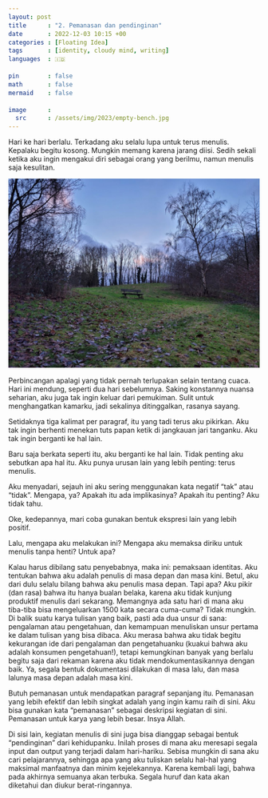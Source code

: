 ```yaml
---
layout: post
title      : "2. Pemanasan dan pendinginan"
date       : 2022-12-03 10:15 +00
categories : [Floating Idea]
tags       : [identity, cloudy mind, writing]
languages  : 🇮🇩

pin        : false
math       : false
mermaid    : false

image      :
  src      : /assets/img/2023/empty-bench.jpg
---
```


Hari ke hari berlalu. Terkadang aku selalu lupa untuk terus menulis. Kepalaku begitu kosong. Mungkin memang karena jarang diisi. Sedih sekali ketika aku ingin mengakui diri sebagai orang yang berilmu, namun menulis saja kesulitan.

![](/assets/img/2023/empty-bench.jpg)

Perbincangan apalagi yang tidak pernah terlupakan selain tentang cuaca. Hari ini mendung, seperti dua hari sebelumnya. Saking konstannya nuansa seharian, aku juga tak ingin keluar dari pemukiman. Sulit untuk menghangatkan kamarku, jadi sekalinya ditinggalkan, rasanya sayang.

Setidaknya tiga kalimat per paragraf, itu yang tadi terus aku pikirkan. Aku tak ingin berhenti menekan tuts papan ketik di jangkauan jari tanganku. Aku tak ingin berganti ke hal lain.

Baru saja berkata seperti itu, aku berganti ke hal lain. Tidak penting aku sebutkan apa hal itu. Aku punya urusan lain yang lebih penting: terus menulis.

Aku menyadari, sejauh ini aku sering menggunakan kata negatif “tak” atau “tidak”. Mengapa, ya? Apakah itu ada implikasinya? Apakah itu penting? Aku tidak tahu.

Oke, kedepannya, mari coba gunakan bentuk ekspresi lain yang lebih positif.

Lalu, mengapa aku melakukan ini? Mengapa aku memaksa diriku untuk menulis tanpa henti? Untuk apa?

Kalau harus dibilang satu penyebabnya, maka ini: pemaksaan identitas. Aku tentukan bahwa aku adalah penulis di masa depan dan masa kini. Betul, aku dari dulu selalu bilang bahwa aku penulis masa depan. Tapi apa? Aku pikir (dan rasa) bahwa itu hanya bualan belaka, karena aku tidak kunjung produktif menulis dari sekarang. Memangnya ada satu hari di mana aku tiba-tiba bisa mengeluarkan 1500 kata secara cuma-cuma? Tidak mungkin. Di balik suatu karya tulisan yang baik, pasti ada dua unsur di sana: pengalaman atau pengetahuan, dan kemampuan menuliskan unsur pertama ke dalam tulisan yang bisa dibaca. Aku merasa bahwa aku tidak begitu kekurangan ide dari pengalaman dan pengetahuanku (kuakui bahwa aku adalah konsumen pengetahuan!), tetapi kemungkinan banyak yang berlalu begitu saja dari rekaman karena aku tidak mendokumentasikannya dengan baik. Ya, segala bentuk dokumentasi dilakukan di masa lalu, dan masa lalunya masa depan adalah masa kini.

Butuh pemanasan untuk mendapatkan paragraf sepanjang itu. Pemanasan yang lebih efektif dan lebih singkat adalah yang ingin kamu raih di sini. Aku bisa gunakan kata “pemanasan” sebagai deskripsi kegiatan di sini. Pemanasan untuk karya yang lebih besar. Insya Allah.

Di sisi lain, kegiatan menulis di sini juga bisa dianggap sebagai bentuk “pendinginan” dari kehidupanku. Inilah proses di mana aku meresapi segala input dan output yang terjadi dalam hari-hariku. Sebisa mungkin di sana aku cari pelajarannya, sehingga apa yang aku tuliskan selalu hal-hal yang maksimal manfaatnya dan minim kejelekannya. Karena kembali lagi, bahwa pada akhirnya semuanya akan terbuka. Segala huruf dan kata akan diketahui dan diukur berat-ringannya.